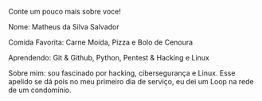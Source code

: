 Conte um pouco mais sobre voce!

Nome: Matheus da Silva Salvador

Comida Favorita: Carne Moída, Pizza e Bolo de Cenoura

Aprendendo: Git & Github, Python, Pentest & Hacking e Linux

Sobre mim: sou fascinado por hacking, cibersegurança e Linux. Esse apelido se dá
pois no meu primeiro dia de serviço, eu dei um Loop na rede de um condomínio.

